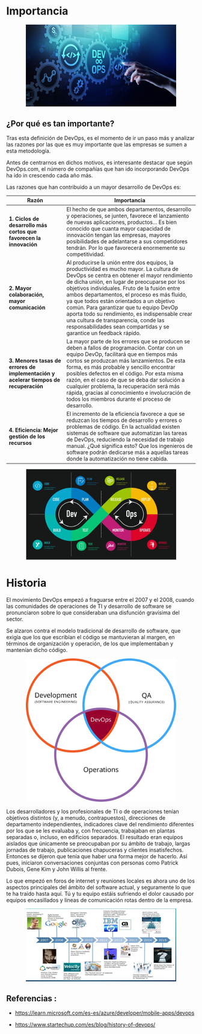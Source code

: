# Importancia

<p align="center"><img src="https://github.com/CindyFonck/Devops_23/blob/main/RafaelCortes/img/devops1.jpg" alt="imagen1" width="400"/></p>

## ¿Por qué es tan importante?

Tras esta definición de DevOps, es el momento de ir un paso más y analizar las razones por las que es muy importante que las empresas se sumen a esta metodología.

Antes de centrarnos en dichos motivos, es interesante destacar que según DevOps.com, el número de compañías que han ido incorporando DevOps ha ido in crescendo cada año más.

Las razones que han contribuido a un mayor desarrollo de DevOps es:

|           Razón               |           Importancia         | 
| ----------------------------- | ----------------------------- |
|**1. Ciclos de desarrollo más cortos que favorecen la innovación**| El hecho de que ambos departamentos, desarrollo y operaciones, se junten, favorece el lanzamiento de nuevas aplicaciones, productos… Es bien conocido que cuanta mayor capacidad de innovación tengan las empresas, mayores posibilidades de adelantarse a sus competidores tendrán. Por lo que favorecerá enormemente su competitividad.|
| **2. Mayor colaboración, mayor comunicación**| Al producirse la unión entre dos equipos, la productividad es mucho mayor. La cultura de DevOps se centra en obtener el mayor rendimiento de dicha unión, en lugar de preocuparse por los objetivos individuales. Fruto de la fusión entre ambos departamentos, el proceso es más fluido, ya que todos están orientados a un objetivo común. Para garantizar que tu equipo DevOp aporta todo su rendimiento, es indispensable crear una cultura de transparencia, conde las responsabilidades sean compartidas y se garantice un feedback rápido.|
| **3. Menores tasas de errores de implementación y acelerar tiempos de recuperación**| La mayor parte de los errores que se producen se deben a fallos de programación. Contar con un equipo DevOp, facilitará que en tiempos más cortos se produzcan más lanzamientos. De esta forma, es más probable y sencillo encontrar posibles defectos en el código. Por esta misma razón, en el caso de que se deba dar solución a cualquier problema, la recuperación será más rápida, gracias al conocimiento e involucración de todos los miembros durante el proceso de desarrollo. |
| **4. Eficiencia: Mejor gestión de los recursos**| El incremento de la eficiencia favorece a que se reduzcan los tiempos de desarrollo y errores o problemas de código. En la actualidad existen sistemas de software que automatizan las tareas de DevOps, reduciendo la necesidad de trabajo manual. ¿Qué significa esto? Que los ingenieros de software podrán dedicarse más a aquellas tareas donde la automatización no tiene cabida.|

<p align="center"><img src="https://github.com/CindyFonck/Devops_23/blob/main/RafaelCortes/img/devops2.JPG" alt="imagen2" width="400"/></p>

# Historia

El movimiento DevOps empezó a fraguarse entre el 2007 y el 2008, cuando las comunidades de operaciones de TI y desarrollo de software se pronunciaron sobre lo que consideraban una disfunción gravísima del sector.

Se alzaron contra el modelo tradicional de desarrollo de software, que exigía que los que escribían el código se mantuvieran al margen, en términos de organización y operación, de los que implementaban y mantenían dicho código.

<p align="center"><img src="https://github.com/CindyFonck/Devops_23/blob/main/RafaelCortes/img/devops3.jpg" alt="imagen3" width="400"/></p>

Los desarrolladores y los profesionales de TI o de operaciones tenían objetivos distintos (y, a menudo, contrapuestos), direcciones de departamento independientes, indicadores clave del rendimiento diferentes por los que se les evaluaba y, con frecuencia, trabajaban en plantas separadas o, incluso, en edificios separados. El resultado eran equipos aislados que únicamente se preocupaban por su ámbito de trabajo, largas jornadas de trabajo, publicaciones chapuceras y clientes insatisfechos. Entonces se dijeron que tenía que haber una forma mejor de hacerlo. Así pues, iniciaron conversaciones conjuntas con personas como Patrick Dubois, Gene Kim y John Willis al frente.

Lo que empezó en foros de internet y reuniones locales es ahora uno de los aspectos principales del ámbito del software actual, y seguramente lo que te ha traído hasta aquí. Tú y tu equipo estáis sufriendo el dolor causado por equipos encasillados y líneas de comunicación rotas dentro de la empresa.

<p align="center"><img src="https://github.com/CindyFonck/Devops_23/blob/main/RafaelCortes/img/devops4.JPG" alt="imagen4" width="400"/></p>

## Referencias :

- <https://learn.microsoft.com/es-es/azure/developer/mobile-apps/devops>

- <https://www.startechup.com/es/blog/history-of-devops/>
